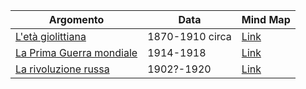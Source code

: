 | Argomento                                                                                           | Data            | Mind Map                                                     |
| --------------------------------------------------------------------------------------------------- | --------------- | ------------------------------------------------------------ |
| [L'età giolittiana](L'et%C3%A0%20giolittiana/L'et%C3%A0%20giolittiana.md)                           | 1870-1910 circa | [Link](L'et%C3%A0%20giolittiana/Mind%20Map.png)              |
| [La Prima Guerra mondiale](Storia/La%20Prima%20Guerra%20mondiale/La%20Prima%20Guerra%20mondiale.md) | 1914-1918       | [Link](Storia/La%20Prima%20Guerra%20mondiale/Mind%20Map.png) |
| [La rivoluzione russa](Storia/La%20rivoluzione%20russa/La%20rivoluzione%20russa.md) | 1902?-1920 |     [Link](Storia/La%20rivoluzione%20russa/Mind%20Map.png)                                                                                       |                 |                                                              |
